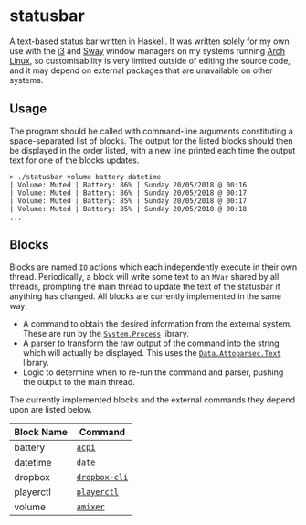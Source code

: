 # statusbar

A text-based status bar written in Haskell. It was written solely for my own use with the [i3](https://i3wm.org/) and [Sway](https://swaywm.org/) window managers on my systems running [Arch Linux](https://www.archlinux.org/), so customisability is very limited outside of editing the source code, and it may depend on external packages that are unavailable on other systems.

## Usage

The program should be called with command-line arguments constituting a space-separated list of blocks. The output for the listed blocks should then be displayed in the order listed, with a new line printed each time the output text for one of the blocks updates.

```
> ./statusbar volume battery datetime
| Volume: Muted | Battery: 86% | Sunday 20/05/2018 @ 00:16
| Volume: Muted | Battery: 86% | Sunday 20/05/2018 @ 00:17
| Volume: Muted | Battery: 85% | Sunday 20/05/2018 @ 00:17
| Volume: Muted | Battery: 85% | Sunday 20/05/2018 @ 00:18
...
```

## Blocks

Blocks are named `IO` actions which each independently execute in their own thread.
Periodically, a block will write some text to an `MVar` shared by all threads, prompting the main thread to update the text of the statusbar if anything has changed.
All blocks are currently implemented in the same way:

* A command to obtain the desired information from the external system. These are run by the [`System.Process`](https://hackage.haskell.org/package/process) library.
* A parser to transform the raw output of the command into the string which will actually be displayed. This uses the [`Data.Attoparsec.Text`](https://hackage.haskell.org/package/attoparsec) library.
* Logic to determine when to re-run the command and parser, pushing the output to the main thread.

The currently implemented blocks and the external commands they depend upon are listed below.

| Block Name | Command                                                                       |
|------------|-------------------------------------------------------------------------------|
| battery    | [`acpi`](https://www.archlinux.org/packages/community/x86_64/acpi/)           |
| datetime   | `date`                                                                        |
| dropbox    | [`dropbox-cli`](https://aur.archlinux.org/packages/dropbox-cli/)              |
| playerctl  | [`playerctl`](https://www.archlinux.org/packages/community/x86_64/playerctl/) |
| volume     | [`amixer`](https://www.archlinux.org/packages/extra/x86_64/alsa-utils/)       |
